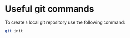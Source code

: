 # Useful git commands

To create a local git repository use the following command:

```bash
git init
```


